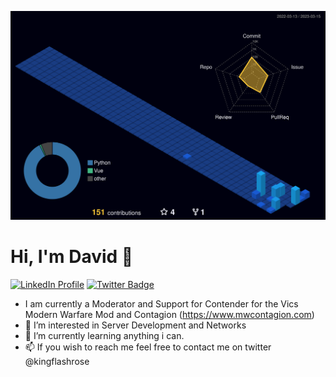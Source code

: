 ![](./profile-3d-contrib/profile-night-view.svg)
# Hi, I'm David 👋
[![LinkedIn Profile](https://img.shields.io/badge/-DJRLincs-blue?style=flat&logo=Linkedin&logoColor=white&link=https://www.linkedin.com/in/davidroselincs)](https://linkedin.com/in/davidroselincs)
[![Twitter Badge](https://img.shields.io/badge/-@kingflashrose-1ca0f1?style=flat&labelColor=1ca0f1&logo=twitter&logoColor=white&link=https://twitter.com/kingflashrose                  )](https://twitter.com/kingflashrose)

- I am currently a Moderator and Support for Contender 
for the Vics Modern Warfare Mod and Contagion (https://www.mwcontagion.com)
- 👀 I’m interested in Server Development and Networks
- 🌱 I’m currently learning anything i can.
- 📫 If you wish to reach me feel free to contact me on twitter @kingflashrose

<!---
DavidRoseLincs/DavidRoseLincs is a ✨ special ✨ repository because its `README.md` (this file) appears on your GitHub profile.
You can click the Preview link to take a look at your changes.
--->
